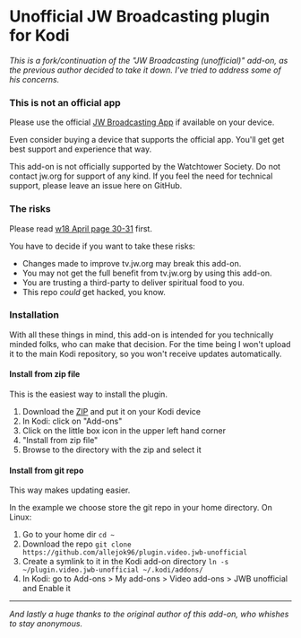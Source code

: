 Unofficial JW Broadcasting plugin for Kodi
==========================================

*This is a fork/continuation of the "JW Broadcasting (unofficial)" add-on, as the previous author decided to take it down. I've tried to address some of his concerns.*

### This is not an official app

Please use the official [JW Broadcasting App](https://www.jw.org/en/online-help/jw-broadcasting/) if available on your device.

Even consider buying a device that supports the official app. You'll get get best support and experience that way.

This add-on is not officially supported by the Watchtower Society. Do not contact jw.org for support of any kind. If you feel the need for technical support, please leave an issue here on GitHub.

### The risks

Please read [w18 April page 30-31](https://wol.jw.org/en/wol/d/r1/lp-e/2018364) first.

You have to decide if you want to take these risks:

* Changes made to improve tv.jw.org may break this add-on.
* You may not get the full benefit from tv.jw.org by using this add-on.
* You are trusting a third-party to deliver spiritual food to you.
* This repo _could_ get hacked, you know.

### Installation
With all these things in mind, this add-on is intended for you technically minded folks, who can make that decision. For the time being I won't upload it to the main Kodi repository, so you won't receive updates automatically.

#### Install from zip file
This is the easiest way to install the plugin.

1. Download the [ZIP](./archive/master.zip) and put it on your Kodi device
1. In Kodi: click on "Add-ons"
1. Click on the little box icon in the upper left hand corner
1. "Install from zip file"
1. Browse to the directory with the zip and select it

#### Install from git repo
This way makes updating easier.

In the example we choose store the git repo in your home directory. On Linux:

1. Go to your home dir `cd ~`
1. Download the repo `git clone https://github.com/allejok96/plugin.video.jwb-unofficial`
1. Create a symlink to it in the Kodi add-on directory `ln -s ~/plugin.video.jwb-unofficial ~/.kodi/addons/`
1. In Kodi: go to Add-ons > My add-ons > Video add-ons > JWB unofficial and Enable it

---
*And lastly a huge thanks to the original author of this add-on, who whishes to stay anonymous.*
